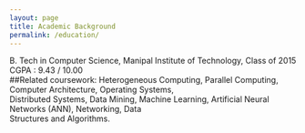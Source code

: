 ```yaml
---
layout: page
title: Academic Background
permalink: /education/
---
```


B. Tech in Computer Science, Manipal Institute of Technology, Class of 2015 </br>
CGPA : 9.43 / 10.00 </br>
##Related coursework: Heterogeneous Computing, Parallel Computing, Computer Architecture, Operating Systems,</br>
Distributed Systems, Data Mining, Machine Learning, Artificial Neural Networks (ANN), Networking, Data </br>
Structures and Algorithms.</br>




